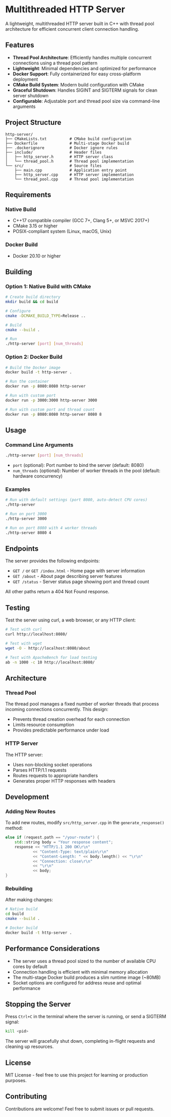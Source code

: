# Multithreaded HTTP Server

A lightweight, multithreaded HTTP server built in C++ with thread pool architecture for efficient concurrent client connection handling.

## Features

- **Thread Pool Architecture**: Efficiently handles multiple concurrent connections using a thread pool pattern
- **Lightweight**: Minimal dependencies and optimized for performance
- **Docker Support**: Fully containerized for easy cross-platform deployment
- **CMake Build System**: Modern build configuration with CMake
- **Graceful Shutdown**: Handles SIGINT and SIGTERM signals for clean server shutdown
- **Configurable**: Adjustable port and thread pool size via command-line arguments

## Project Structure

```
http-server/
├── CMakeLists.txt          # CMake build configuration
├── Dockerfile              # Multi-stage Docker build
├── .dockerignore           # Docker ignore rules
├── include/                # Header files
│   ├── http_server.h       # HTTP server class
│   └── thread_pool.h       # Thread pool implementation
└── src/                    # Source files
    ├── main.cpp            # Application entry point
    ├── http_server.cpp     # HTTP server implementation
    └── thread_pool.cpp     # Thread pool implementation
```

## Requirements

### Native Build
- C++17 compatible compiler (GCC 7+, Clang 5+, or MSVC 2017+)
- CMake 3.15 or higher
- POSIX-compliant system (Linux, macOS, Unix)

### Docker Build
- Docker 20.10 or higher

## Building

### Option 1: Native Build with CMake

```bash
# Create build directory
mkdir build && cd build

# Configure
cmake -DCMAKE_BUILD_TYPE=Release ..

# Build
cmake --build .

# Run
./http-server [port] [num_threads]
```

### Option 2: Docker Build

```bash
# Build the Docker image
docker build -t http-server .

# Run the container
docker run -p 8080:8080 http-server

# Run with custom port
docker run -p 3000:3000 http-server 3000

# Run with custom port and thread count
docker run -p 8080:8080 http-server 8080 8
```

## Usage

### Command Line Arguments

```bash
./http-server [port] [num_threads]
```

- `port` (optional): Port number to bind the server (default: 8080)
- `num_threads` (optional): Number of worker threads in the pool (default: hardware concurrency)

### Examples

```bash
# Run with default settings (port 8080, auto-detect CPU cores)
./http-server

# Run on port 3000
./http-server 3000

# Run on port 8080 with 4 worker threads
./http-server 8080 4
```

## Endpoints

The server provides the following endpoints:

- `GET /` or `GET /index.html` - Home page with server information
- `GET /about` - About page describing server features
- `GET /status` - Server status page showing port and thread count

All other paths return a 404 Not Found response.

## Testing

Test the server using curl, a web browser, or any HTTP client:

```bash
# Test with curl
curl http://localhost:8080/

# Test with wget
wget -O - http://localhost:8080/about

# Test with ApacheBench for load testing
ab -n 1000 -c 10 http://localhost:8080/
```

## Architecture

### Thread Pool
The thread pool manages a fixed number of worker threads that process incoming connections concurrently. This design:
- Prevents thread creation overhead for each connection
- Limits resource consumption
- Provides predictable performance under load

### HTTP Server
The HTTP server:
- Uses non-blocking socket operations
- Parses HTTP/1.1 requests
- Routes requests to appropriate handlers
- Generates proper HTTP responses with headers

## Development

### Adding New Routes

To add new routes, modify `src/http_server.cpp` in the `generate_response()` method:

```cpp
else if (request.path == "/your-route") {
    std::string body = "Your response content";
    response << "HTTP/1.1 200 OK\r\n"
            << "Content-Type: text/plain\r\n"
            << "Content-Length: " << body.length() << "\r\n"
            << "Connection: close\r\n"
            << "\r\n"
            << body;
}
```

### Rebuilding

After making changes:

```bash
# Native build
cd build
cmake --build .

# Docker build
docker build -t http-server .
```

## Performance Considerations

- The server uses a thread pool sized to the number of available CPU cores by default
- Connection handling is efficient with minimal memory allocation
- The multi-stage Docker build produces a slim runtime image (~80MB)
- Socket options are configured for address reuse and optimal performance

## Stopping the Server

Press `Ctrl+C` in the terminal where the server is running, or send a SIGTERM signal:

```bash
kill <pid>
```

The server will gracefully shut down, completing in-flight requests and cleaning up resources.

## License

MIT License - feel free to use this project for learning or production purposes.

## Contributing

Contributions are welcome! Feel free to submit issues or pull requests.
